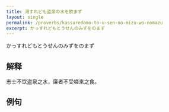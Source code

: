 ```yaml
---
title: 渇すれども盗泉の水を飲まず
layout: single
permalink: /proverbs/kassuredomo-to-u-sen-no-mizu-wo-nomazu
excerpt: かっすれどもとうせんのみずをのまず
---
```


かっすれどもとうせんのみずをのまず

## 解释

志士不饮盗泉之水，廉者不受嗟来之食。

## 例句

